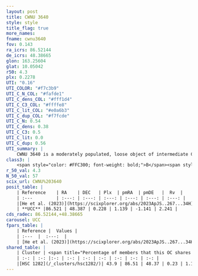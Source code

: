 ```yaml
---
layout: post
title: CWNU 3640
style: style
title_flag: true
more_names: 
fname: cwnu3640
fov: 0.143
ra_icrs: 86.52144
de_icrs: 48.38665
glon: 163.25604
glat: 10.05042
r50: 4.3
plx: 0.2278
UTI: "0.16"
UTI_COLOR: "#f7c3b9"
UTI_C_N_COL: "#fafde1"
UTI_C_dens_COL: "#fff1d4"
UTI_C_C3_COL: "#ffffe8"
UTI_C_lit_COL: "#e0a6b3"
UTI_C_dup_COL: "#f7fcde"
UTI_C_N: 0.54
UTI_C_dens: 0.38
UTI_C_C3: 0.5
UTI_C_lit: 0.0
UTI_C_dup: 0.56
UTI_summary: |
    CWNU 3640 is a moderately populated, loose object of intermediate C3 quality. It was recently reported in the literature.<br><br>This is likely a unique object, which shares a moderate percentage of members with at least one previously reported entry.
class3: |
    <span style="color: #FFC300; font-weight: bold;">B</span><span style="color: #FFC300; font-weight: bold;">B</span>
r_50_val: 4.3
N_50_val: 57
scix_url: CWNU%203640
posit_table: |
    | Reference    | RA    | DEC   | Plx  | pmRA  | pmDE   |  Rv  |
    | :---         | :---: | :---: | :---: | :---: | :---: | :---: |
    |[He et al. (2023)](https://scixplorer.org/abs/2023ApJS..267...34H) | 86.495 | 48.384 | 0.231 | 1.127 | -1.146 | 1.94 |
    | **UCC** |86.521 | 48.387 | 0.228 | 1.139 | -1.141 | 2.241 | 
cds_radec: 86.52144,+48.38665
carousel: UCC
fpars_table: |
    | Reference |  Values |
    | :---  |  :---:  |
    | [He et al. (2023)](https://scixplorer.org/abs/2023ApJS..267...34H) | `A0=1.0, m-M=13.0, logA=9.0` |
shared_table: |
    | Cluster | <span title="Percentage of members that this OC shares with the ones listed">%</span>   | RA   | DEC   | Plx   | pmRA  | pmDE  | Rv | UTI |
    | :-: | :-: |:-: | :-: | :-: | :-: | :-: | :-: | :-: |
    |[HSC 1282](/_clusters/hsc1282/)| 43.9 | 86.51 | 48.37 | 0.23 | 1.11 | -1.15 | 2.09 |0.33 |
---
```

